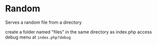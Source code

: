 # Random
Serves a random file from a directory

create a folder named "files" in the same directory as index.php
access debug menu at `index.php?debug`
